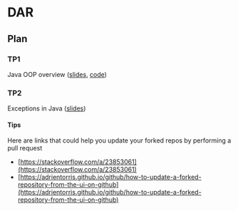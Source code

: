 # DAR
## Plan
### TP1
Java OOP overview ([slides](https://docs.google.com/presentation/d/1WvTOf5BPO0VGD26MTDNvKQSCV7HGQf7cDYydEue4Y6k/edit#slide=id.p), [code](https://github.com/MHZDeveloper/OOP))

### TP2
Exceptions in Java ([slides](https://docs.google.com/presentation/d/1FVc1aLJJgoozCbLfx9M_tGOzaMg7u1e3BxtOvF24kO8/edit?usp=sharing))


#### Tips
Here are links that could help you update your forked repos by performing a pull request
- [https://stackoverflow.com/a/23853061](https://stackoverflow.com/a/23853061)
- [https://adrientorris.github.io/github/how-to-update-a-forked-repository-from-the-ui-on-github](https://adrientorris.github.io/github/how-to-update-a-forked-repository-from-the-ui-on-github)